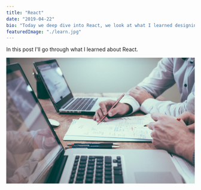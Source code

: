 ```yaml
---
title: "React"
date: "2019-04-22"
bio: "Today we deep dive into React, we look at what I learned designing my React Portfolio using Gatsbyjs."
featuredImage: "./learn.jpg"
---
```


In this post I'll go through what I learned about React.

![Learn, Practice](./learn.jpg)
